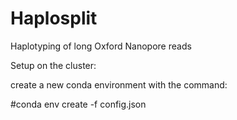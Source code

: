 # Haplosplit
Haplotyping of long Oxford Nanopore reads


Setup on the cluster:

create a new conda environment with the command:

#conda env create -f config.json
